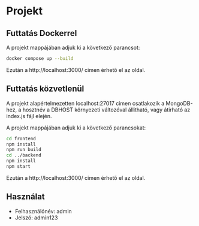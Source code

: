 # Projekt

## Futtatás Dockerrel
A projekt mappájában adjuk ki a következő parancsot:
```bash
docker compose up --build
```
Ezután a http://localhost:3000/ cimen érhető el az oldal.

## Futtatás közvetlenül
A projekt alapértelmezetten localhost:27017 cimen csatlakozik a MongoDB-hez, a hosztnév a DBHOST környezeti változóval állitható, vagy átirható az index.js fájl elején.

A projekt mappájában adjuk ki a következő parancsokat:
```bash
cd frontend
npm install
npm run build
cd ../backend
npm install
npm start
```
Ezután a http://localhost:3000/ cimen érhető el az oldal.

## Használat
* Felhasználónév: admin
* Jelszó: admin123
